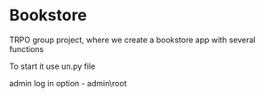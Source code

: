 # Bookstore
 TRPO group project, where we create a bookstore app with several functions
 
 To start it use  un.py file 

 admin log in option - admin\\root
